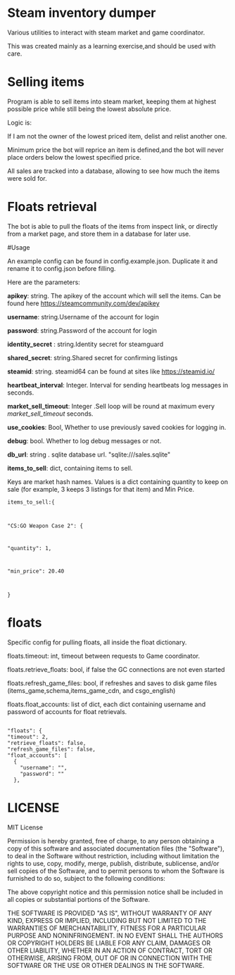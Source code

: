 # Steam inventory dumper

Various utilities to interact with steam market and game coordinator.

This was created mainly as a learning exercise,and should be used with care.


# Selling items
Program is able to sell items into steam market, keeping them at highest possible price while still being the lowest absolute price.

Logic is:

If I am not the owner of the lowest priced item, delist and relist another one.

Minimum price the bot will reprice an item is defined,and the bot will never place orders below the lowest specified price.

All sales are tracked into a database, allowing to see how much the items were sold for.

# Floats retrieval
The bot is able to pull the floats of the items from inspect link, or directly from a market page, and store them in a database for later use.


#Usage

An example config can be found in config.example.json. Duplicate it and rename it to config.json before filling.

Here are the parameters:

**apikey**: string. The apikey of the account which will sell the items. Can be found here https://steamcommunity.com/dev/apikey

**username**: string.Username of the account for login

**password**: string.Password of the account for login

**identity_secret** : string.Identity secret for steamguard

**shared_secret**: string.Shared secret for confirming listings

**steamid**: string. steamid64 can be found at sites like https://steamid.io/

**heartbeat_interval**: Integer. Interval for sending heartbeats log messages in seconds.

**market_sell_timeout**: Integer .Sell loop will be round at maximum every _market_sell_timeout_ seconds.

**use_cookies**: Bool, Whether to use previously saved cookies for logging in.

**debug**: bool. Whether to log debug messages or not.

**db_url**: string . sqlite database url. "sqlite:///sales.sqlite"

**items_to_sell**: dict, containing items to sell.

Keys are market hash names. Values is a dict containing quantity to
keep on sale (for example, 3 keeps 3 listings for that item) and Min Price.

<code>items_to_sell:{


"CS:GO Weapon Case 2": {


"quantity": 1,

"min_price": 20.40

}</code>

# floats

Specific config for pulling floats, all inside the float dictionary.

floats.timeout: int, timeout between requests to Game coordinator.

floats.retrieve_floats: bool, if false the GC connections are not even started

floats.refresh_game_files: bool, if refreshes and saves to disk game files (items_game,schema,items_game_cdn, and csgo_english)

floats.float_accounts: list of dict, each dict containing username and password of accounts for float retrievals.

<code>
"floats": {
"timeout": 2,
"retrieve_floats": false,
"refresh_game_files": false,
"float_accounts": [
  {
    "username": "",
    "password": ""
  },
</code>

# LICENSE

MIT License

Permission is hereby granted, free of charge, to any person obtaining a copy of this software and associated documentation files (the "Software"), to deal in the Software without restriction, including without limitation the rights to use, copy, modify, merge, publish, distribute, sublicense, and/or sell copies of the Software, and to permit persons to whom the Software is furnished to do so, subject to the following conditions:

The above copyright notice and this permission notice shall be included in all copies or substantial portions of the Software.

THE SOFTWARE IS PROVIDED "AS IS", WITHOUT WARRANTY OF ANY KIND, EXPRESS OR IMPLIED, INCLUDING BUT NOT LIMITED TO THE WARRANTIES OF MERCHANTABILITY, FITNESS FOR A PARTICULAR PURPOSE AND NONINFRINGEMENT. IN NO EVENT SHALL THE AUTHORS OR COPYRIGHT HOLDERS BE LIABLE FOR ANY CLAIM, DAMAGES OR OTHER LIABILITY, WHETHER IN AN ACTION OF CONTRACT, TORT OR OTHERWISE, ARISING FROM, OUT OF OR IN CONNECTION WITH THE SOFTWARE OR THE USE OR OTHER DEALINGS IN THE SOFTWARE.




